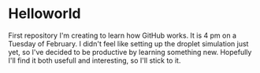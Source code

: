 # Helloworld
First repository I'm creating to learn how GitHub works.
It is 4 pm on a Tuesday of February. I didn't feel like setting up the droplet simulation just yet, so I've decided to be productive by learning something new.
Hopefully I'll find it both usefull and interesting, so I'll stick to it.
